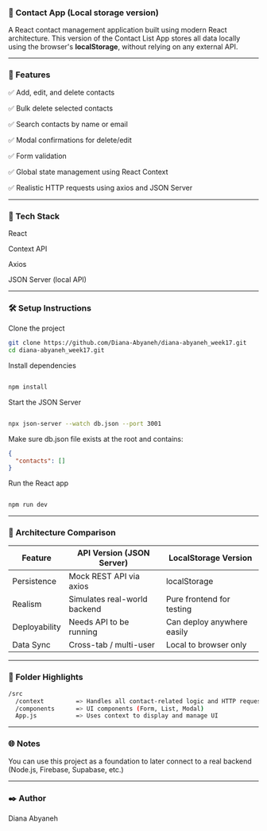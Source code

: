 ### 📇 Contact App (Local storage version)
A React contact management application built using modern React architecture. This version of the Contact List App stores all data locally using the browser's **localStorage**, without relying on any external API.

---

### 🚀 Features
✅ Add, edit, and delete contacts

✅ Bulk delete selected contacts

✅ Search contacts by name or email

✅ Modal confirmations for delete/edit

✅ Form validation

✅ Global state management using React Context

✅ Realistic HTTP requests using axios and JSON Server


---

### 🧱 Tech Stack

React

Context API

Axios

JSON Server (local API)


---

### 🛠️ Setup Instructions

Clone the project

```bash
git clone https://github.com/Diana-Abyaneh/diana-abyaneh_week17.git
cd diana-abyaneh_week17.git
```

Install dependencies

```bash

npm install
```

Start the JSON Server
```bash

npx json-server --watch db.json --port 3001
```

Make sure db.json file exists at the root and contains:

```json
{
  "contacts": []
}
```

Run the React app

```bash

npm run dev
```


---

### 🧠 Architecture Comparison

| Feature         | API Version (JSON Server)        | LocalStorage Version         |
|-----------------|----------------------------------|------------------------------|
| Persistence     | Mock REST API via axios          | localStorage                 |
| Realism         | Simulates real-world backend     | Pure frontend for testing    |
| Deployability   | Needs API to be running          | Can deploy anywhere easily   |
| Data Sync       | Cross-tab / multi-user           | Local to browser only        |

---

### 🧩 Folder Highlights
```bash
/src
  /context         => Handles all contact-related logic and HTTP requests
  /components      => UI components (Form, List, Modal)
  App.js           => Uses context to display and manage UI

  ```

---

### 🌐 Notes
You can use this project as a foundation to later connect to a real backend (Node.js, Firebase, Supabase, etc.)

--- 

### ✒️ Author
Diana Abyaneh
